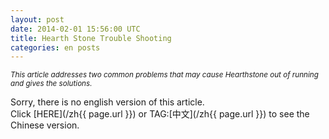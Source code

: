 ```yaml
---
layout: post
date: 2014-02-01 15:56:00 UTC
title: Hearth Stone Trouble Shooting
categories: en posts
---
```


*<small>This article addresses two common problems that may cause Hearthstone out of running and gives the solutions.</small>*

Sorry, there is no english version of this article. <br/>
Click [HERE](/zh{{ page.url }}) or TAG:[中文](/zh{{ page.url }}) to see the Chinese version.
